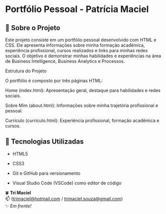 ﻿# Portfólio Pessoal - Patrícia Maciel

## 📒 Sobre o Projeto

Este projeto consiste em um portfólio pessoal desenvolvido com HTML e CSS. Ele apresenta informações sobre minha formação acadêmica, experiência profissional, cursos realizados e links para minhas redes sociais. O objetivo é demonstrar minhas habilidades e experiências na área de Business Intelligence, Business Analytics e Processos.

Estrutura do Projeto

O portfólio é composto por três páginas HTML:

Home (index.html): Apresentação geral, destaque para habilidades e redes sociais.

Sobre Mim (about.html): Informações sobre minha trajetória profissional e pessoal.

Currículo (curriculo.html): Experiência profissional, formação acadêmica e cursos.

## 🤖 Tecnologias Utilizadas

* HTML5

* CSS3

* Git e GitHub para versionamento

* Visual Studio Code (VSCode) como editor de código

🍀 **Tri Maciel**  
📫 (trimaciel@hotmail.com / trimaciel.souza@gmail.com)  
✨ *Em frente!* 
